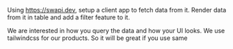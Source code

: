 Using https://swapi.dev, setup a client app to fetch data from it. Render data from it in table and add a filter feature to it.

We are interested in how you query the data and how your UI looks. We use tailwindcss for our products. So it will be great if you use same
